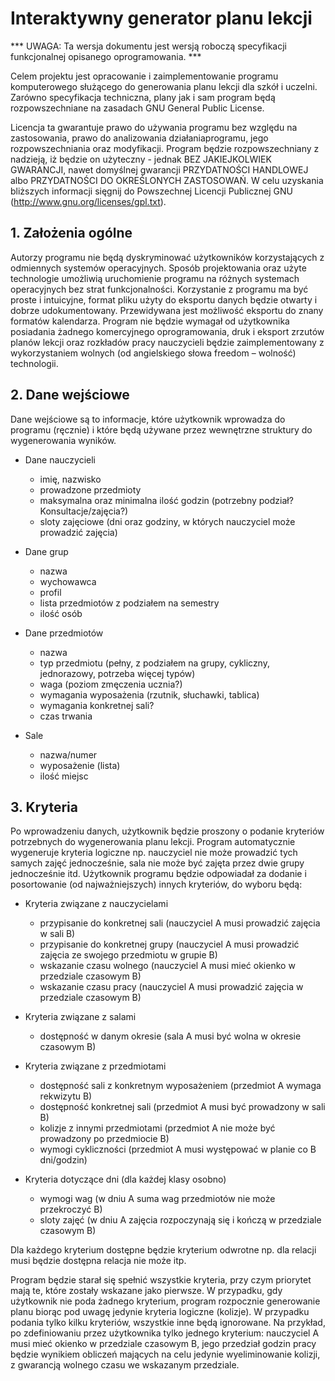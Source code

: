 Interaktywny generator planu lekcji
===================================

*** UWAGA: Ta wersja dokumentu jest wersją roboczą specyfikacji funkcjonalnej opisanego oprogramowania. ***

Celem projektu jest opracowanie i zaimplementowanie programu komputerowego służącego do generowania planu lekcji dla szkół i uczelni. Zarówno specyfikacja techniczna, plany jak i sam program będą rozpowszechniane na zasadach GNU General Public License.

Licencja ta gwarantuje prawo do używania programu bez względu na zastosowania, prawo do analizowania działaniaprogramu, jego rozpowszechniania oraz modyfikacji. Program będzie rozpowszechniany z nadzieją, iż będzie on użyteczny - jednak BEZ JAKIEJKOLWIEK GWARANCJI, nawet domyślnej gwarancji PRZYDATNOŚCI HANDLOWEJ albo PRZYDATNOŚCI DO OKREŚLONYCH ZASTOSOWAŃ. W celu uzyskania bliższych informacji sięgnij do Powszechnej Licencji Publicznej GNU
(http://www.gnu.org/licenses/gpl.txt).

## 1. Założenia ogólne

Autorzy programu nie będą dyskryminować użytkowników korzystających z odmiennych systemów operacyjnych. Sposób projektowania oraz użyte technologie umożliwią uruchomienie programu na różnych systemach operacyjnych bez strat funkcjonalności. Korzystanie z programu ma być proste i intuicyjne, format pliku użyty do eksportu danych będzie otwarty i dobrze udokumentowany. Przewidywana jest możliwość eksportu do znany formatów kalendarza. Program nie będzie wymagał od użytkownika posiadania żadnego komercyjnego oprogramowania, druk i eksport zrzutów planów lekcji oraz rozkładów pracy nauczycieli będzie zaimplementowany z wykorzystaniem wolnych (od angielskiego słowa freedom – wolność) technologii.

## 2. Dane wejściowe

Dane wejściowe są to informacje, które użytkownik wprowadza do programu (ręcznie) i które będą używane przez wewnętrzne struktury do wygenerowania wyników.

* Dane nauczycieli

	* imię, nazwisko
	* prowadzone przedmioty
	* maksymalna oraz minimalna ilość godzin (potrzebny podział? Konsultacje/zajęcia?)
	* sloty zajęciowe (dni oraz godziny, w których nauczyciel może prowadzić zajęcia)

* Dane grup

	* nazwa
	* wychowawca
	* profil
	* lista przedmiotów z podziałem na semestry
	* ilość osób

* Dane przedmiotów

	* nazwa
	* typ przedmiotu (pełny, z podziałem na grupy, cykliczny, jednorazowy, potrzeba więcej typów)
	* waga (poziom zmęczenia ucznia?)
	* wymagania wyposażenia (rzutnik, słuchawki, tablica)
	* wymagania konkretnej sali?
	* czas trwania

* Sale

	* nazwa/numer
	* wyposażenie (lista)
	* ilość miejsc

## 3. Kryteria

Po wprowadzeniu danych, użytkownik będzie proszony o podanie kryteriów potrzebnych do wygenerowania planu lekcji. Program automatycznie wygeneruje kryteria logiczne np. nauczyciel nie może prowadzić tych samych zajęć jednocześnie, sala nie może być zajęta przez dwie grupy jednocześnie itd. Użytkownik programu będzie odpowiadał za dodanie i posortowanie (od najważniejszych) innych kryteriów, do wyboru będą:

* Kryteria związane z nauczycielami

	* przypisanie do konkretnej sali (nauczyciel A musi prowadzić zajęcia w sali B)
	* przypisanie do konkretnej grupy (nauczyciel A musi prowadzić zajęcia ze swojego przedmiotu w grupie B)
	* wskazanie czasu wolnego (nauczyciel A musi mieć okienko w przedziale czasowym B)
	* wskazanie czasu pracy (nauczyciel A musi prowadzić zajęcia w przedziale czasowym B)

* Kryteria związane z salami
	* dostępność w danym okresie (sala A musi być wolna w okresie czasowym B)

* Kryteria związane z przedmiotami
	* dostępność sali z konkretnym wyposażeniem (przedmiot A wymaga rekwizytu B)
	* dostępność konkretnej sali (przedmiot A musi być prowadzony w sali B)
	* kolizje z innymi przedmiotami (przedmiot A nie może być prowadzony po przedmiocie B)
	* wymogi cykliczności (przedmiot A musi występować w planie co B dni/godzin)

* Kryteria dotyczące dni (dla każdej klasy osobno)
	* wymogi wag (w dniu A suma wag przedmiotów nie może przekroczyć B)
	* sloty zajęć (w dniu A zajęcia rozpoczynają się i kończą w przedziale czasowym B)

Dla każdego kryterium dostępne będzie kryterium odwrotne np. dla relacji musi będzie dostępna relacja nie może itp.

Program będzie starał się spełnić wszystkie kryteria, przy czym priorytet mają te, które zostały wskazane jako pierwsze. W przypadku, gdy użytkownik nie poda żadnego kryterium, program rozpocznie generowanie planu biorąc pod uwagę jedynie kryteria logiczne (kolizje). W przypadku podania tylko kilku kryteriów, wszystkie inne będą ignorowane. Na przykład, po zdefiniowaniu przez użytkownika tylko jednego kryterium: nauczyciel A musi mieć okienko w przedziale czasowym B, jego przedział godzin pracy będzie wynikiem obliczeń mających na celu jedynie wyeliminowanie kolizji, z gwarancją wolnego czasu we wskazanym przedziale.

